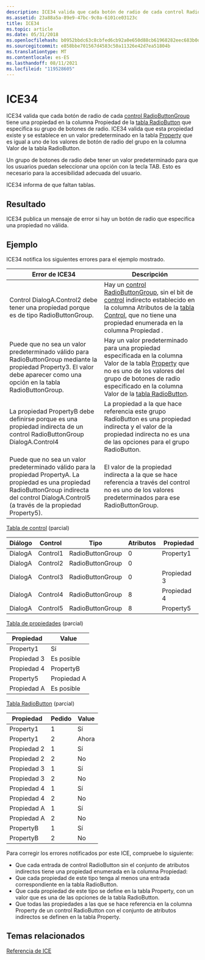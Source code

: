 ```yaml
---
description: ICE34 valida que cada botón de radio de cada control RadioButtonGroup tiene una propiedad en la columna Propiedad de la tabla RadioButton que especifica su grupo de botones de radio.
ms.assetid: 23a88a5a-89e9-47bc-9c0a-6101ce03123c
title: ICE34
ms.topic: article
ms.date: 05/31/2018
ms.openlocfilehash: b0952bbdc63c8cbfed6cb92a0e650d88cb61968282eec683b0df5685d5292b42
ms.sourcegitcommit: e858bbe701567d4583c50a11326e42d7ea51804b
ms.translationtype: MT
ms.contentlocale: es-ES
ms.lasthandoff: 08/11/2021
ms.locfileid: "119528605"
---
```

# <a name="ice34"></a>ICE34

ICE34 valida que cada botón de radio de cada [control RadioButtonGroup](radiobuttongroup-control.md) tiene una propiedad en la columna Propiedad de la [tabla RadioButton](radiobutton-table.md) que especifica su grupo de botones de radio. ICE34 valida que esta propiedad existe y se establece en un valor predeterminado en la tabla [Property](property-table.md) que es igual a uno de los valores de botón de radio del grupo en la columna Valor de la tabla RadioButton.

Un grupo de botones de radio debe tener un valor predeterminado para que los usuarios puedan seleccionar una opción con la tecla TAB. Esto es necesario para la accesibilidad adecuada del usuario.

ICE34 informa de que faltan tablas.

## <a name="result"></a>Resultado

ICE34 publica un mensaje de error si hay un botón de radio que especifica una propiedad no válida.

## <a name="example"></a>Ejemplo

ICE34 notifica los siguientes errores para el ejemplo mostrado.



| Error de ICE34                                                                                                                                                                | Descripción                                                                                                                                                                                                                                                                  |
|----------------------------------------------------------------------------------------------------------------------------------------------------------------------------|------------------------------------------------------------------------------------------------------------------------------------------------------------------------------------------------------------------------------------------------------------------------------|
| Control DialogA.Control2 debe tener una propiedad porque es de tipo RadioButtonGroup.                                                                                      | Hay un [control RadioButtonGroup](radiobuttongroup-control.md), sin el bit de [control](indirect-control-attribute.md) indirecto establecido en la columna Atributos de la [tabla Control](control-table.md), que no tiene una propiedad enumerada en la columna Propiedad . |
| Puede que no sea un valor predeterminado válido para RadioButtonGroup mediante la propiedad Property3. El valor debe aparecer como una opción en la tabla RadioButtonGroup.                 | Hay un valor predeterminado para una propiedad especificada en la columna Valor de la tabla [Property](property-table.md) que no es uno de los valores del grupo de botones de radio especificado en la columna Valor de la [tabla RadioButton](radiobutton-table.md).                  |
| La propiedad PropertyB debe definirse porque es una propiedad indirecta de un control RadioButtonGroup DialogA.Control4                                                       | La propiedad a la que hace referencia este grupo RadioButton es una propiedad indirecta y el valor de la propiedad indirecta no es una de las opciones para el grupo RadioButton.                                                                                                       |
| Puede que no sea un valor predeterminado válido para la propiedad PropertyA. La propiedad es una propiedad RadioButtonGroup indirecta del control DialogA.Control5 (a través de la propiedad Property5). | El valor de la propiedad indirecta a la que se hace referencia a través del control no es uno de los valores predeterminados para ese RadioButtonGroup.                                                                                                                                                    |



 

[Tabla de control](control-table.md) (parcial)



| Diálogo  | Control  | Tipo             | Atributos | Propiedad  |
|---------|----------|------------------|------------|-----------|
| DialogA | Control1 | RadioButtonGroup | 0          | Property1 |
| DialogA | Control2 | RadioButtonGroup | 0          |           |
| DialogA | Control3 | RadioButtonGroup | 0          | Propiedad 3 |
| DialogA | Control4 | RadioButtonGroup | 8          | Propiedad 4 |
| DialogA | Control5 | RadioButtonGroup | 8          | Property5 |



 

[Tabla de propiedades](property-table.md) (parcial)



| Propiedad  | Value     |
|-----------|-----------|
| Property1 | Sí       |
| Propiedad 3 | Es posible     |
| Propiedad 4 | PropertyB |
| Property5 | Propiedad A |
| Propiedad A | Es posible     |



 

[Tabla RadioButton](radiobutton-table.md) (parcial)



| Propiedad  | Pedido | Value |
|-----------|-------|-------|
| Property1 | 1     | Sí   |
| Property1 | 2     | Ahora   |
| Propiedad 2 | 1     | Sí   |
| Propiedad 2 | 2     | No    |
| Propiedad 3 | 1     | Sí   |
| Propiedad 3 | 2     | No    |
| Propiedad 4 | 1     | Sí   |
| Propiedad 4 | 2     | No    |
| Propiedad A | 1     | Sí   |
| Propiedad A | 2     | No    |
| PropertyB | 1     | Sí   |
| PropertyB | 2     | No    |



 

Para corregir los errores notificados por este ICE, compruebe lo siguiente:

-   Que cada entrada de control RadioButton sin el conjunto de atributos indirectos tiene una propiedad enumerada en la columna Propiedad:
-   Que cada propiedad de este tipo tenga al menos una entrada correspondiente en la tabla RadioButton.
-   Que cada propiedad de este tipo se define en la tabla Property, con un valor que es una de las opciones de la tabla RadioButton.
-   Que todas las propiedades a las que se hace referencia en la columna Property de un control RadioButton con el conjunto de atributos indirectos se definen en la tabla Property.

## <a name="related-topics"></a>Temas relacionados

<dl> <dt>

[Referencia de ICE](ice-reference.md)
</dt> </dl>

 

 




